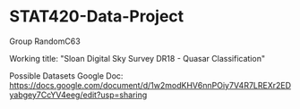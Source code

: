 # STAT420-Data-Project
Group RandomC63

Working title: "Sloan Digital Sky Survey DR18 - Quasar Classification"

Possible Datasets Google Doc:
https://docs.google.com/document/d/1w2modKHV6nnPOiy7V4R7LREXr2EDyabgey7CcYV4eeg/edit?usp=sharing
